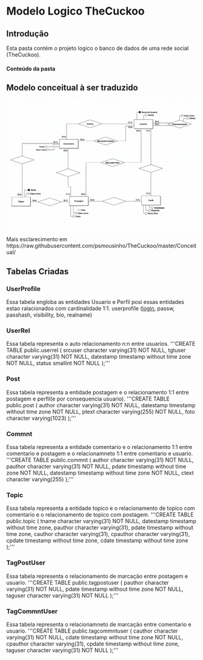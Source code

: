 # Modelo Logico TheCuckoo 
## Introdução
Esta pasta contém o projeto logico o banco de dados de uma rede social (TheCuckoo).

#### Conteúdo da pasta


## Modelo conceitual à ser traduzido
<p align="center">
 <img src="https://raw.githubusercontent.com/psmousinho/TheCuckoo/master/Conceitual/Diagrama.png">
 </p>
 Mais esclarecimento em https://raw.githubusercontent.com/psmousinho/TheCuckoo/master/Conceitual/
 
## Tabelas Criadas
### UserProfile
Essa tabela engloba as entidades Usuario e Perfil posi essas entidades estao ralacionados com cardinalidade 1:1.
userprofile (<ins>login</ins>, passw, passhash, visibility, bio, realname)


### UserRel
Essa tabela representa o auto relacionamento n:n entre usuarios.
'''CREATE TABLE public.userrel (
    srcuser character varying(31) NOT NULL,
    tgtuser character varying(31) NOT NULL,
    datestamp timestamp without time zone NOT NULL,
    status smallint NOT NULL
);'''

### Post
Essa tabela representa a entidade postagem e o relacionamento 1:1 entre postagem e perfil(e por consequencia usuario).
'''CREATE TABLE public.post (
    author character varying(31) NOT NULL,
    datestamp timestamp without time zone NOT NULL,
    ptext character varying(255) NOT NULL,
    foto character varying(1023)
);'''

### Commnt
Essa tabela representa a entidade comentario e o relacionamento 1:1 entre comentario e postagem e o relacionamneto 1:1 entre comentario e usuario.
'''CREATE TABLE public.commnt (
    author character varying(31) NOT NULL,
    pauthor character varying(31) NOT NULL,
    pdate timestamp without time zone NOT NULL,
    datestamp timestamp without time zone NOT NULL,
    ctext character varying(255)
);'''

### Topic
Essa tabela representa a entidade topico e o relacionamento de topico com comentario e o relacionamento de topico com postagem.
'''CREATE TABLE public.topic (
    tname character varying(31) NOT NULL,
    datestamp timestamp without time zone,
    pauthor character varying(31),
    pdate timestamp without time zone,
    cauthor character varying(31),
    cpauthor character varying(31),
    cpdate timestamp without time zone,
    cdate timestamp without time zone
);'''

### TagPostUser
Essa tabela representa o relacionamento de marcação entre postagem e usuario.
'''CREATE TABLE public.tagpostuser (
    pauthor character varying(31) NOT NULL,
    pdate timestamp without time zone NOT NULL,
    taguser character varying(31) NOT NULL
);'''

### TagCommntUser
Essa tabela representa o relacionamneto de marcação entre comentario e usuario.
'''CREATE TABLE public.tagcommntuser (
    cauthor character varying(31) NOT NULL,
    cdate timestamp without time zone NOT NULL,
    cpauthor character varying(31),
    cpdate timestamp without time zone,
    taguser character varying(31) NOT NULL
);'''


